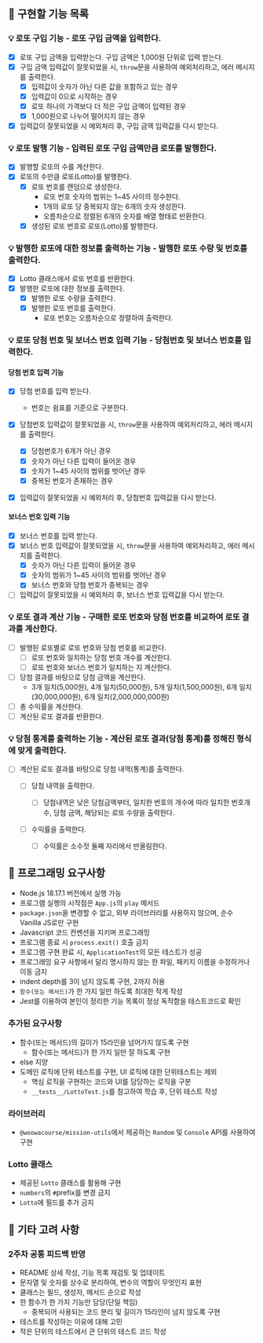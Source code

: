 ## 🚀 구현할 기능 목록

### 💡 로또 구입 기능 - 로또 구입 금액을 입력한다.

- [x] 로또 구입 금액을 입력받는다. 구입 금액은 1,000원 단위로 입력 받는다.
- [x] 구입 금액 입력값이 잘못되었을 시, `throw`문을 사용하여 예외처리하고, 에러 메시지를 출력한다.
  - [x] 입력값이 숫자가 아닌 다른 값을 포함하고 있는 경우
  - [x] 입력값이 0으로 시작하는 경우
  - [x] 로또 하나의 가격보다 더 적은 구입 금액이 입력된 경우
  - [x] 1,000원으로 나누어 떨어지지 않는 경우
- [x] 입력값이 잘못되었을 시 예외처리 후, 구입 금액 입력값을 다시 받는다.

### 💡 로또 발행 기능 - 입력된 로또 구입 금액만큼 로또를 발행한다.

- [x] 발행할 로또의 수를 계산한다.
- [x] 로또의 수만큼 로또(Lotto)를 발행한다.
  - [x] 로또 번호를 랜덤으로 생성한다.
    - 로또 번호 숫자의 범위는 1~45 사이의 정수한다.
    - 1개의 로또 당 중복되지 않는 6개의 숫자 생성한다.
    - 오름차순으로 정렬된 6개의 숫자를 배열 형태로 반환한다.
  - [x] 생성된 로또 번호로 로또(Lotto)를 발행한다.

### 💡 발행한 로또에 대한 정보를 출력하는 기능 - 발행한 로또 수량 및 번호를 출력한다.

- [x] Lotto 클래스에서 로또 번호를 반환한다.
- [x] 발행한 로또에 대한 정보를 출력한다.
  - [x] 발행한 로또 수량을 출력한다.
  - [x] 발행한 로또 번호를 출력한다.
    - 로또 번호는 오름차순으로 정렬하여 출력한다.

### 💡 로또 당첨 번호 및 보너스 번호 입력 기능 - 당첨번호 및 보너스 번호를 입력한다.

#### 당첨 번호 입력 기능

- [x] 당첨 번호를 입력 받는다.
  - 번호는 쉼표를 기준으로 구분한다.
- [x] 당첨번호 입력값이 잘못되었을 시, `throw`문을 사용하여 예외처리하고, 에러 메시지를 출력한다.

  - [x] 당첨번호가 6개가 아닌 경우
  - [x] 숫자가 아닌 다른 입력이 들어온 경우
  - [x] 숫자가 1~45 사이의 범위를 벗어난 경우
  - [x] 중복된 번호가 존재하는 경우

- [x] 입력값이 잘못되었을 시 예외처리 후, 당첨번호 입력값을 다시 받는다.

#### 보너스 번호 입력 기능

- [x] 보너스 번호를 입력 받는다.
- [x] 보너스 번호 입력값이 잘못되었을 시, `throw`문을 사용하여 예외처리하고, 에러 메시지를 출력한다.
  - [x] 숫자가 아닌 다른 입력이 들어온 경우
  - [x] 숫자의 범위가 1~45 사이의 범위를 벗어난 경우
  - [x] 보너스 번호와 당첨 번호가 중복되는 경우
- [ ] 입력값이 잘못되었을 시 예외처리 후, 보너스 번호 입력값을 다시 받는다.

### 💡 로또 결과 계산 기능 - 구매한 로또 번호와 당첨 번호를 비교하여 로또 결과를 계산한다.

- [ ] 발행된 로또별로 로또 번호와 당첨 번호를 비교한다.
  - [ ] 로또 번호와 일치하는 당첨 번호 개수를 계산한다.
  - [ ] 로또 번호와 보너스 번호가 일치하는 지 계산한다.
- [ ] 당첨 결과를 바탕으로 당첨 금액을 계산한다.
  - 3개 일치(5,000원), 4개 일치(50,000원), 5개 일치(1,500,000원), 6개 일치(30,000,000원), 6개 일치(2,000,000,000원)
- [ ] 총 수익률을 계산한다.
- [ ] 계산된 로또 결과를 반환한다.

### 💡 당첨 통계를 출력하는 기능 - 계산된 로또 결과(당첨 통계)를 정해진 형식에 맞게 출력한다.

- [ ] 계산된 로또 결과를 바탕으로 당첨 내역(통계)를 출력한다.

  - [ ] 당첨 내역을 출력한다.

    - [ ] 당첨내역은 낮은 당첨금액부터, 일치한 번호의 개수에 따라 일치한 번호개수, 당첨 금액, 해당되는 로또 수량을 출력한다.

  - [ ] 수익률을 출력한다.
    - [ ] 수익률은 소수젓 둘째 자리에서 반올림한다.

## 🎯 프로그래밍 요구사항

- Node.js 18.17.1 버전에서 실행 가능
- 프로그램 실행의 시작점은 `App.js`의 `play` 메서드
- `package.json`을 변경할 수 없고, 외부 라이브러리를 사용하지 않으며, 순수 Vanilla JS로만 구현
- Javascript 코드 컨벤션을 지키며 프로그래밍
- 프로그램 종료 시 `process.exit()` 호출 금지
- 프로그램 구현 완료 시, `ApplicationTest`의 모든 테스트가 성공
- 프로그래밍 요구 사항에서 달리 명시하지 않는 한 파일, 패키지 이름을 수정하거나 이동 금지
- indent depth를 3이 넘지 않도록 구현, 2까지 허용
- `함수(또는 메서드)`가 한 가지 일만 하도록 최대한 작게 작성
- Jest를 이용하여 본인이 정리한 기능 목록이 정상 독작함을 테스트코드로 확인

### 추가된 요구사항

- 함수(또는 메서드)의 길이가 15라인을 넘어가지 않도록 구현
  - 함수(또는 메서드)가 한 가지 일만 잘 하도록 구현
- else 지양
- 도메인 로직에 단위 테스트를 구현, UI 로직에 대한 단위테스트는 제외
  - 핵심 로직을 구현하는 코드와 UI를 담당하는 로직을 구분
  - `__tests__/LottoTest.js`를 참고하여 학습 후, 단위 테스트 작성

### 라이브러리

- `@woowacourse/mission-utils`에서 제공하는 `Random` 및 `Console` API를 사용하여 구현

### Lotto 클래스

- 제공된 `Lotto` 클래스를 활용해 구현
- `numbers`의 `#`prefix를 변경 금지
- `Lotto`에 필드를 추가 금지

## 🤔 기타 고려 사항

### 2주차 공통 피드백 반영

- README 상세 작성, 기능 목록 재검토 및 업데이트
- 문자열 및 숫자를 상수로 분리하여, 변수의 역할이 무엇인지 표현
- 클래스는 필드, 생성자, 메서드 순으로 작성
- 한 함수가 한 가지 기능만 담당(단일 책임)
  - 중복되어 사용되는 코드 분리 및 길이가 15라인이 넘지 않도록 구현
- 테스트를 작성하는 이유에 대해 고민
- 작은 단위의 테스트에서 큰 단위의 테스트 코드 작성
